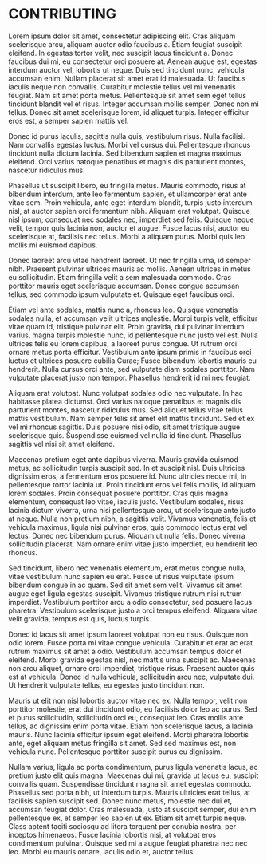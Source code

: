 # CONTRIBUTING

Lorem ipsum dolor sit amet, consectetur adipiscing elit. Cras aliquam scelerisque arcu, aliquam auctor odio faucibus a. Etiam feugiat suscipit eleifend. In egestas tortor velit, nec suscipit lacus tincidunt a. Donec faucibus dui mi, eu consectetur orci posuere at. Aenean augue est, egestas interdum auctor vel, lobortis ut neque. Duis sed tincidunt nunc, vehicula accumsan enim. Nullam placerat sit amet erat id malesuada. Ut faucibus iaculis neque non convallis. Curabitur molestie tellus vel mi venenatis feugiat. Nam sit amet porta metus. Pellentesque sit amet sem eget tellus tincidunt blandit vel et risus. Integer accumsan mollis semper. Donec non mi tellus. Donec sit amet scelerisque lorem, id aliquet turpis. Integer efficitur eros est, a semper sapien mattis vel.

Donec id purus iaculis, sagittis nulla quis, vestibulum risus. Nulla facilisi. Nam convallis egestas luctus. Morbi vel cursus dui. Pellentesque rhoncus tincidunt nulla dictum lacinia. Sed bibendum sapien et magna maximus eleifend. Orci varius natoque penatibus et magnis dis parturient montes, nascetur ridiculus mus.

Phasellus ut suscipit libero, eu fringilla metus. Mauris commodo, risus at bibendum interdum, ante leo fermentum sapien, et ullamcorper erat ante vitae sem. Proin vehicula, ante eget interdum blandit, turpis justo interdum nisl, at auctor sapien orci fermentum nibh. Aliquam erat volutpat. Quisque nisl ipsum, consequat nec sodales nec, imperdiet sed felis. Quisque neque velit, tempor quis lacinia non, auctor et augue. Fusce lacus nisi, auctor eu scelerisque at, facilisis nec tellus. Morbi a aliquam purus. Morbi quis leo mollis mi euismod dapibus.

Donec laoreet arcu vitae hendrerit laoreet. Ut nec fringilla urna, id semper nibh. Praesent pulvinar ultrices mauris ac mollis. Aenean ultrices in metus eu sollicitudin. Etiam fringilla velit a sem malesuada commodo. Cras porttitor mauris eget scelerisque accumsan. Donec congue accumsan tellus, sed commodo ipsum vulputate et. Quisque eget faucibus orci.

Etiam vel ante sodales, mattis nunc a, rhoncus leo. Quisque venenatis sodales nulla, et accumsan velit ultrices molestie. Morbi turpis velit, efficitur vitae quam id, tristique pulvinar elit. Proin gravida, dui pulvinar interdum varius, magna turpis molestie nunc, id pellentesque nunc justo vel est. Nulla ultrices felis eu lorem dapibus, a laoreet purus congue. Ut rutrum orci ornare metus porta efficitur. Vestibulum ante ipsum primis in faucibus orci luctus et ultrices posuere cubilia Curae; Fusce bibendum lobortis mauris eu hendrerit. Nulla cursus orci ante, sed vulputate diam sodales porttitor. Nam vulputate placerat justo non tempor. Phasellus hendrerit id mi nec feugiat.

Aliquam erat volutpat. Nunc volutpat sodales odio nec vulputate. In hac habitasse platea dictumst. Orci varius natoque penatibus et magnis dis parturient montes, nascetur ridiculus mus. Sed aliquet tellus vitae tellus mattis vestibulum. Nam semper felis sit amet elit mattis tincidunt. Sed et ex vel mi rhoncus sagittis. Duis posuere nisi odio, sit amet tristique augue scelerisque quis. Suspendisse euismod vel nulla id tincidunt. Phasellus sagittis vel nisi sit amet eleifend.

Maecenas pretium eget ante dapibus viverra. Mauris gravida euismod metus, ac sollicitudin turpis suscipit sed. In et suscipit nisl. Duis ultricies dignissim eros, a fermentum eros posuere id. Nunc ultricies neque mi, in pellentesque tortor lacinia ut. Proin tincidunt eros vel felis mollis, id aliquam lorem sodales. Proin consequat posuere porttitor. Cras quis magna elementum, consequat leo vitae, iaculis justo. Vestibulum sodales, risus lacinia dictum viverra, urna nisi pellentesque arcu, ut scelerisque ante justo at neque. Nulla non pretium nibh, a sagittis velit. Vivamus venenatis, felis et vehicula maximus, ligula nisi pulvinar eros, quis commodo lectus erat vel lectus. Donec nec bibendum purus. Aliquam ut nulla felis. Donec viverra sollicitudin placerat. Nam ornare enim vitae justo imperdiet, eu hendrerit leo rhoncus.

Sed tincidunt, libero nec venenatis elementum, erat metus congue nulla, vitae vestibulum nunc sapien eu erat. Fusce ut risus vulputate ipsum bibendum congue in ac quam. Sed sit amet sem velit. Vivamus sit amet augue eget ligula egestas suscipit. Vivamus tristique rutrum nisi rutrum imperdiet. Vestibulum porttitor arcu a odio consectetur, sed posuere lacus pharetra. Vestibulum scelerisque justo a orci tempus eleifend. Aliquam vitae velit gravida, tempus est quis, luctus turpis.

Donec id lacus sit amet ipsum laoreet volutpat non eu risus. Quisque non odio lorem. Fusce porta mi vitae congue vehicula. Curabitur et erat ac erat rutrum maximus sit amet a odio. Vestibulum accumsan tempus dolor et eleifend. Morbi gravida egestas nisl, nec mattis urna suscipit ac. Maecenas non arcu aliquet, ornare orci imperdiet, tristique risus. Praesent auctor quis est at vehicula. Donec id nulla vehicula, sollicitudin arcu nec, vulputate dui. Ut hendrerit vulputate tellus, eu egestas justo tincidunt non.

Mauris ut elit non nisl lobortis auctor vitae nec ex. Nulla tempor, velit non porttitor molestie, erat dui tincidunt odio, eu facilisis dolor leo ac purus. Sed et purus sollicitudin, sollicitudin orci eu, consequat leo. Cras mollis ante tellus, ac dignissim enim porta vitae. Etiam non scelerisque lacus, a lacinia mauris. Nunc lacinia efficitur ipsum eget eleifend. Morbi pharetra lobortis ante, eget aliquam metus fringilla sit amet. Sed sed maximus est, non vehicula nunc. Pellentesque porttitor suscipit purus eu dignissim.

Nullam varius, ligula ac porta condimentum, purus ligula venenatis lacus, ac pretium justo elit quis magna. Maecenas dui mi, gravida ut lacus eu, suscipit convallis quam. Suspendisse tincidunt magna sit amet egestas commodo. Phasellus sed porta nibh, ut interdum turpis. Mauris ultricies erat tellus, at facilisis sapien suscipit sed. Donec nunc metus, molestie nec dui et, accumsan feugiat dolor. Cras malesuada, justo at suscipit semper, dui enim pellentesque ex, et semper leo sapien ut ex. Etiam sit amet turpis neque. Class aptent taciti sociosqu ad litora torquent per conubia nostra, per inceptos himenaeos. Fusce lacinia lobortis nisi, at volutpat eros condimentum pulvinar. Quisque sed mi a augue feugiat pharetra nec nec leo. Morbi eu mauris ornare, iaculis odio et, auctor tellus.

